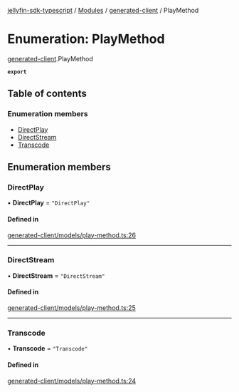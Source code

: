 [jellyfin-sdk-typescript](../README.md) / [Modules](../modules.md) / [generated-client](../modules/generated_client.md) / PlayMethod

# Enumeration: PlayMethod

[generated-client](../modules/generated_client.md).PlayMethod

**`export`**

## Table of contents

### Enumeration members

- [DirectPlay](generated_client.PlayMethod.md#directplay)
- [DirectStream](generated_client.PlayMethod.md#directstream)
- [Transcode](generated_client.PlayMethod.md#transcode)

## Enumeration members

### DirectPlay

• **DirectPlay** = `"DirectPlay"`

#### Defined in

[generated-client/models/play-method.ts:26](https://github.com/thornbill/jellyfin-sdk-typescript/blob/c0c5b18/src/generated-client/models/play-method.ts#L26)

___

### DirectStream

• **DirectStream** = `"DirectStream"`

#### Defined in

[generated-client/models/play-method.ts:25](https://github.com/thornbill/jellyfin-sdk-typescript/blob/c0c5b18/src/generated-client/models/play-method.ts#L25)

___

### Transcode

• **Transcode** = `"Transcode"`

#### Defined in

[generated-client/models/play-method.ts:24](https://github.com/thornbill/jellyfin-sdk-typescript/blob/c0c5b18/src/generated-client/models/play-method.ts#L24)
